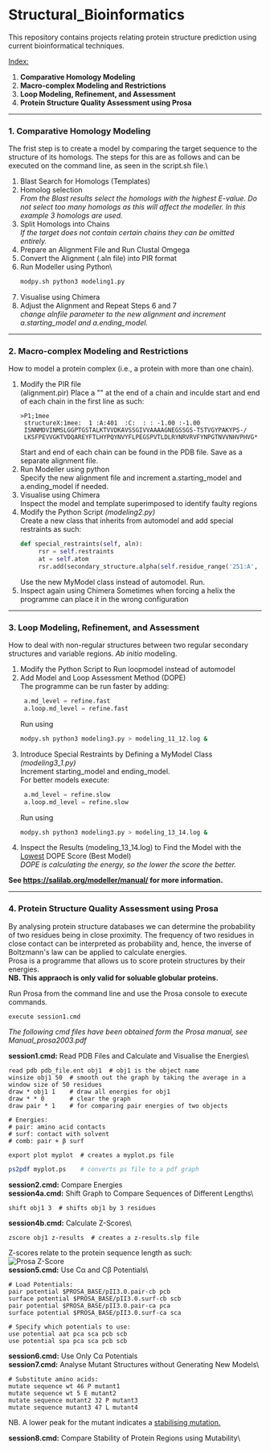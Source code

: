 # Structural_Bioinformatics
This repository contains projects relating protein structure prediction using current bioinformatical techniques.

<ins>Index:</ins>
1. **Comparative Homology Modeling**
2. **Macro-complex Modeling and Restrictions**
3. **Loop Modeling, Refinement, and Assessment**
4. **Protein Structure Quality Assessment using Prosa**

<hr>

### 1. Comparative Homology Modeling
The frist step is to create a model by comparing the target sequence to the structure of its homologs. The steps for this are as follows and can be executed on the command line, as seen in the script.sh file.\
1) Blast Search for Homologs (Templates)
2) Homolog selection\
   *From the Blast results select the homologs with the highest E-value. Do not select too many homologs as this will affect the modeller. In this example 3 homologs are used.*
3) Split Homologs into Chains\
   *If the target does not contain certain chains they can be omitted entirely.*
4) Prepare an Alignment File and Run Clustal Omgega
5) Convert the Alignment (.aln file) into PIR format
6) Run Modeller using Python\
   ```bash
   modpy.sh python3 modeling1.py
   ```
8) Visualise using Chimera
9) Adjust the Alignment and Repeat Steps 6 and 7\
   *change alnfile parameter to the new alignment and increment a.starting_model and a.ending_model.*

<hr>

### 2. Macro-complex Modeling and Restrictions
How to model a protein complex (i.e., a protein with more than one chain).

1) Modify the PIR file\
   (alignment.pir) Place a "\" at the end of a chain and inculde start and end of each chain in the first line as such:
   ```
   >P1;1mee
    structureX:1mee:  1 :A:401  :C:  : : -1.00 :-1.00
    ISNNMDVINMSLGGPTGSTALKTVVDKAVSSGIVVAAAAGNEGSSGS-TSTVGYPAKYPS-/
    LKSFPEVVGKTVDQAREYFTLHYPQYNVYFLPEGSPVTLDLRYNRVRVFYNPGTNVVNHVPHVG*
   ```
   Start and end of each chain can be found in the PDB file. Save as a separate alignment file.
2) Run Modeller using python\
   Specify the new alignment file and increment a.starting_model and a.ending_model if needed.
3) Visualise using Chimera\
   Inspect the model and template superimposed to identify faulty regions
4) Modify the Python Script *(modeling2.py)*\
   Create a new class that inherits from automodel and add special restraints as such:
   ```python
   def special_restraints(self, aln):
        rsr = self.restraints
        at = self.atom
        rsr.add(secondary_structure.alpha(self.residue_range('251:A', '271:A')))
   ```
   Use the new MyModel class instead of automodel. Run.
5) Inspect again using Chimera
   Sometimes when forcing a helix the programme can place it in the wrong configuration

<hr>

### 3. Loop Modeling, Refinement, and Assessment
How to deal with non-regular structures between two regular secondary structures and variable regions. *Ab initio* modeling.

1) Modify the Python Script to Run loopmodel instead of automodel
2) Add Model and Loop Assessment Method (DOPE)\
   The programme can be run faster by adding:
   ```python
    a.md_level = refine.fast
    a.loop.md_level = refine.fast
   ```
   Run using
   ```bash
   modpy.sh python3 modeling3.py > modeling_11_12.log &
   ```
3) Introduce Special Restraints by Defining a MyModel Class\
   *(modeling3_1.py)*\
   Increment starting_model and ending_model.\
   For better models execute:
   ```python
    a.md_level = refine.slow
    a.loop.md_level = refine.slow
   ```
   Run using
   ```bash
   modpy.sh python3 modeling3.py > modeling_13_14.log &
   ```
4) Inspect the Results (modeling_13_14.log) to Find the Model with the <ins>Lowest</ins> DOPE Score (Best Model)\
   *DOPE is calculating the energy, so the lower the score the better.*

**See https://salilab.org/modeller/manual/ for more information.**

<hr>

### 4. Protein Structure Quality Assessment using Prosa
By analysing protein structure databases we can determine the probability of two residues being in close proximity. The frequency of two residues in close contact can be interpreted as probability and, hence, the inverse of Boltzmann's law can be applied to calculate energies.\
Prosa is a programme that allows us to score protein structures by their energies.\
**NB. This appraoch is only valid for soluable globular proteins.**

Run Prosa from the command line and use the Prosa console to execute commands.
```
execute session1.cmd
```
*The following cmd files have been obtained form the Prosa manual, see Manual_prosa2003.pdf*

**session1.cmd:** Read PDB Files and Calculate and Visualise the Energies\
```
read pdb pdb_file.ent obj1  # obj1 is the object name
winsize obj1 50  # smooth out the graph by taking the average in a window size of 50 residues
draw * obj1 1    # draw all energies for obj1
draw * * 0       # clear the graph
draw pair * 1    # for comparing pair energies of two objects

# Energies:
# pair: amino acid contacts
# surf: contact with solvent
# comb: pair + β surf

export plot myplot  # creates a myplot.ps file
```
```bash
ps2pdf myplot.ps    # converts ps file to a pdf graph
```
**session2.cmd:** Compare Energies\
**session4a.cmd:** Shift Graph to Compare Sequences of Different Lengths\
```
shift obj1 3  # shifts obj1 by 3 residues
```
**session4b.cmd:** Calculate Z-Scores\
```
zscore obj1 z-results  # creates a z-results.slp file
```
Z-scores relate to the protein sequence length as such:\
![Prosa Z-Score](Prosa-z-score.png)\
**session5.cmd:** Use Cα and Cβ Potentials\
```
# Load Potentials:
pair potential $PROSA_BASE/pII3.0.pair-cb pcb
surface potential $PROSA_BASE/pII3.0.surf-cb scb
pair potential $PROSA_BASE/pII3.0.pair-ca pca
surface potential $PROSA_BASE/pII3.0.surf-ca sca

# Specify which potentials to use:
use potential aat pca sca pcb scb
use potential spa pca sca pcb scb
```
**session6.cmd:** Use Only Cα Potentials\
**session7.cmd:** Analyse Mutant Structures without Generating New Models\
```
# Substitute amino acids:
mutate sequence wt 46 P mutant1
mutate sequence wt 5 E mutant2
mutate sequence mutant2 32 P mutant3
mutate sequence mutant3 47 L mutant4
```
NB. A lower peak for the mutant indicates a <ins>stabilising mutation.</ins>


**session8.cmd:** Compare Stability of Protein Regions using Mutability\









